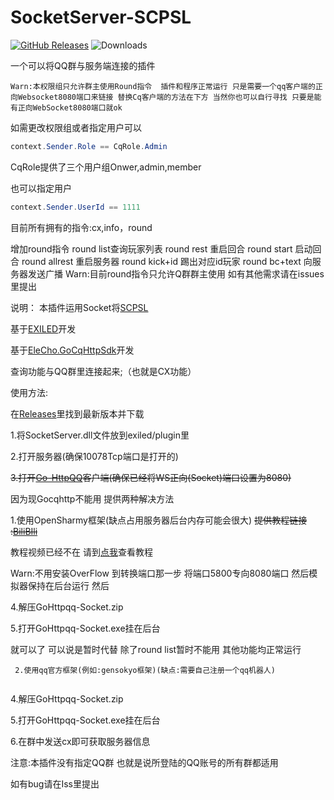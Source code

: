 # SocketServer-SCPSL
<a href="https://github.com/YF-OFFICE/SocketServer-SCPSL/releases"><img src="https://img.shields.io/github/v/release/YF-OFFICE/SocketServer-SCPSL?display_name=tag&style=for-the-badge&logo=gitbook&label=Release" href="https://github.com/YF-OFFICE/SocketServer-SCPSL/releases" alt="GitHub Releases"></a>
<img src="https://img.shields.io/github/downloads/YF-OFFICE/SocketServer-SCPSL/total?style=for-the-badge&logo=github" alt="Downloads">

一个可以将QQ群与服务端连接的插件

~~~~
Warn:本权限组只允许群主使用Round指令  插件和程序正常运行 只是需要一个qq客户端的正向Websocket8080端口来链接 替换Cq客户端的方法在下方 当然你也可以自行寻找 只要是能有正向WebSocket8080端口就ok
~~~~


如需更改权限组或者指定用户可以
```cs
context.Sender.Role == CqRole.Admin
```
CqRole提供了三个用户组Onwer,admin,member

也可以指定用户
```cs
context.Sender.UserId == 1111
```


目前所有拥有的指令:cx,info，round

增加round指令
round list查询玩家列表
round rest 重启回合
round start 启动回合
round allrest 重启服务器
round kick+id 踢出对应id玩家
round bc+text 向服务器发送广播
Warn:目前round指令只允许Q群群主使用 如有其他需求请在issues里提出


说明：
本插件运用Socket将[SCPSL](scpslgame.com)

基于[EXILED](https://github.com/Exiled-Team/EXILED/)开发

基于[EleCho.GoCqHttpSdk](https://github.com/OrgEleCho/EleCho.GoCqHttpSdk)开发

查询功能与QQ群里连接起来;（也就是CX功能）



使用方法:


在[Releases](https://github.com/NLK-TeamOffice/SocketServer-SCPSL/releases/)里找到最新版本并下载


1.将SocketServer.dll文件放到exiled/plugin里


2.打开服务器(确保10078Tcp端口是打开的)



~~3.打开[Go-HttpQQ](https://docs.go-cqhttp.org/)客户端(确保已经将WS正向(Socket)端口设置为8080)~~


因为现Gocqhttp不能用 提供两种解决方法



1.使用OpenSharmy框架(缺点占用服务器后台内存可能会很大) ~~提供教程链接 :[BiliBIli](https://www.bilibili.com/video/BV17m41197tQ)~~

教程视频已经不在 请到[点我](https://github.com/YF-OFFICE/SocketServer-SCPSL/blob/main/Yee.md)查看教程

Warn:不用安装OverFlow 到转换端口那一步 将端口5800专向8080端口 然后模拟器保持在后台运行 然后

4.解压GoHttpqq-Socket.zip


5.打开GoHttpqq-Socket.exe挂在后台 

就可以了 可以说是暂时代替 除了round list暂时不能用 其他功能均正常运行


~~~~
 2.使用qq官方框架(例如:gensokyo框架)(缺点:需要自己注册一个qq机器人)


~~~~



4.解压GoHttpqq-Socket.zip


5.打开GoHttpqq-Socket.exe挂在后台 


6.在群中发送cx即可获取服务器信息

注意:本插件没有指定QQ群 也就是说所登陆的QQ账号的所有群都适用




如有bug请在Iss里提出
